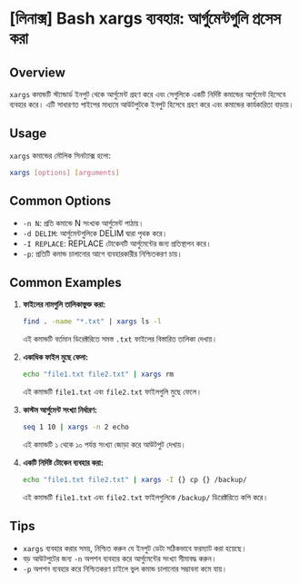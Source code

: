 # [লিনাক্স] Bash xargs ব্যবহার: আর্গুমেন্টগুলি প্রসেস করা

## Overview
`xargs` কমান্ডটি স্ট্যান্ডার্ড ইনপুট থেকে আর্গুমেন্ট গ্রহণ করে এবং সেগুলিকে একটি নির্দিষ্ট কমান্ডের আর্গুমেন্ট হিসেবে ব্যবহার করে। এটি সাধারণত পাইপের মাধ্যমে আউটপুটকে ইনপুট হিসেবে গ্রহণ করে এবং কমান্ডের কার্যকারিতা বাড়ায়।

## Usage
`xargs` কমান্ডের মৌলিক সিনট্যাক্স হলো:

```bash
xargs [options] [arguments]
```

## Common Options
- `-n N`: প্রতি কমান্ডে N সংখ্যক আর্গুমেন্ট পাঠায়।
- `-d DELIM`: আর্গুমেন্টগুলিকে DELIM দ্বারা পৃথক করে।
- `-I REPLACE`: REPLACE টোকেনটি আর্গুমেন্টের জন্য প্রতিস্থাপন করে।
- `-p`: প্রতিটি কমান্ড চালানোর আগে ব্যবহারকারীর নিশ্চিতকরণ চায়।

## Common Examples
1. **ফাইলের নামগুলি তালিকাভুক্ত করা:**
   ```bash
   find . -name "*.txt" | xargs ls -l
   ```
   এই কমান্ডটি বর্তমান ডিরেক্টরিতে সমস্ত `.txt` ফাইলের বিস্তারিত তালিকা দেখায়।

2. **একাধিক ফাইল মুছে ফেলা:**
   ```bash
   echo "file1.txt file2.txt" | xargs rm
   ```
   এই কমান্ডটি `file1.txt` এবং `file2.txt` ফাইলগুলি মুছে ফেলে।

3. **কাস্টম আর্গুমেন্ট সংখ্যা নির্ধারণ:**
   ```bash
   seq 1 10 | xargs -n 2 echo
   ```
   এই কমান্ডটি ১ থেকে ১০ পর্যন্ত সংখ্যা জোড়া করে আউটপুট দেখায়।

4. **একটি নির্দিষ্ট টোকেন ব্যবহার করা:**
   ```bash
   echo "file1.txt file2.txt" | xargs -I {} cp {} /backup/
   ```
   এই কমান্ডটি `file1.txt` এবং `file2.txt` ফাইলগুলিকে `/backup/` ডিরেক্টরিতে কপি করে।

## Tips
- `xargs` ব্যবহার করার সময়, নিশ্চিত করুন যে ইনপুট ডেটা সঠিকভাবে ফরম্যাট করা হয়েছে।
- বড় আউটপুটের জন্য `-n` অপশন ব্যবহার করে আর্গুমেন্টের সংখ্যা সীমাবদ্ধ করুন।
- `-p` অপশন ব্যবহার করে নিশ্চিতকরণ চাইলে ভুল কমান্ড চালানোর সম্ভাবনা কমে যায়।